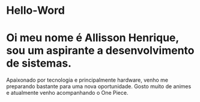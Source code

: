 # Hello-Word
# Oi meu nome é Allisson Henrique, sou um aspirante a desenvolvimento de sistemas.
Apaixonado por tecnologia e principalmente hardware, venho me preparando bastante para uma nova oportunidade. 
Gosto muito de animes e atualmente venho acompanhando o One Piece. 
